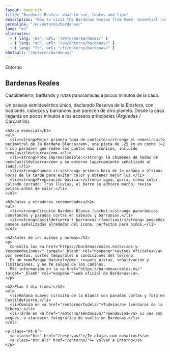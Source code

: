 ```yaml
---
layout: base.njk
title: "Bardenas Reales: what to see, routes and tips"
description: "How to visit the Bardenas Reales from home: essential routes (Castildetierra, Blanca circuit), best times, safety and official notices."
permalink: "/en/entorno/bardenas/"
lang: "en"
alternates:
  - { lang: "es", url: "/entorno/bardenas/" }
  - { lang: "en", url: "/en/entorno/bardenas/" }
  - { lang: "fr", url: "/fr/entorno/bardenas/" }
xDefault: "/entorno/bardenas/"
---
```

<!-- HERO con imagen de fondo -->
<section class="page-hero full-bleed tierra sm"
         style="background-image:url('/images/bardenas-anochecer.jpg')"
         aria-label="Bardenas Reales: Castildetierra y badlands">
  <div class="overlay" aria-hidden="true"></div>
  <div class="inner container">
    <p class="kicker">Entorno</p>
    <h1>Bardenas Reales</h1>
    <p class="page-lead">Castildetierra, badlands y rutas panorámicas a pocos minutos de la casa.</p>
  </div>
</section>

<section class="container prose">
  <div class="card">
    <p>
      Un paisaje semidesértico único, declarado Reserva de la Biosfera, con badlands, cabezos y barrancos que parecen de otro planeta.
      Desde la casa llegarás en pocos minutos a los accesos principales (Arguedas / Carcastillo).
    </p>

    <h2>Lo esencial</h2>
    <ul>
      <li><strong>Mejor primera toma de contacto:</strong> el <em>circuito perimetral de la Bardena Blanca</em>, una pista de ~25 km en coche (≈2 h con paradas) que rodea los puntos más icónicos, incluido <em>Castildetierra</em>.</li>
      <li><strong>Foto imprescindible:</strong> la chimenea de hadas de <em>Castildetierra</em> y su entorno (aparcamiento señalizado al lado).</li>
      <li><strong>Cuándo ir:</strong> primera hora de la mañana o últimas horas de la tarde para evitar calor y obtener mejor luz.</li>
      <li><strong>Preparación básica:</strong> agua, gorra, crema solar, calzado cerrado. Tras lluvias, el barro se adhiere mucho; revisa avisos antes de salir.</li>
    </ul>

    <h2>Rutas y miradores recomendados</h2>
    <ul>
      <li><strong>Circuito Bardena Blanca (coche):</strong> panorámicas constantes y paradas cortas en cabezos y barrancos.</li>
      <li><strong>Castildetierra + barrancos (familias):</strong> pequeños paseos señalizados alrededor del icono, perfectos para niños.</li>
    </ul>

    <h2>Antes de ir: avisos y normas</h2>
    <p>
      Consulta los <a href="https://bardenasreales.es/avisos-y-recomendaciones/" target="_blank" rel="noopener">avisos oficiales</a> por eventos, cortes temporales o condiciones del terreno.
      Es un <em>Parque Natural</em>: respeta pistas, señalización y limitaciones, y no te salgas de los caminos.
      Más información en la <a href="https://bardenasreales.es/" target="_blank" rel="noopener">web oficial de Bardenas</a>.
    </p>

    <h2>Plan 1 día (idea)</h2>
    <ol>
      <li>Mañana suave: circuito de la Blanca con paradas cortas y foto en Castildetierra.</li>
      <li>Comida en <a href="/entorno/tudela/">Tudela</a> (verduras de la Ribera).</li>
      <li>Tarde en <a href="/entorno/sendaviva/">Sendaviva</a> si vas con peques, o atardecer fotográfico de vuelta en Bardenas.</li>
    </ol>

    <p class="mt-6">
      <a class="btn" href="/reservas/">¿Te alojas con nosotros?</a>
      <a class="btn alt" href="/entorno/">← Volver a Entorno</a>
    </p>
  </div>
</section>

